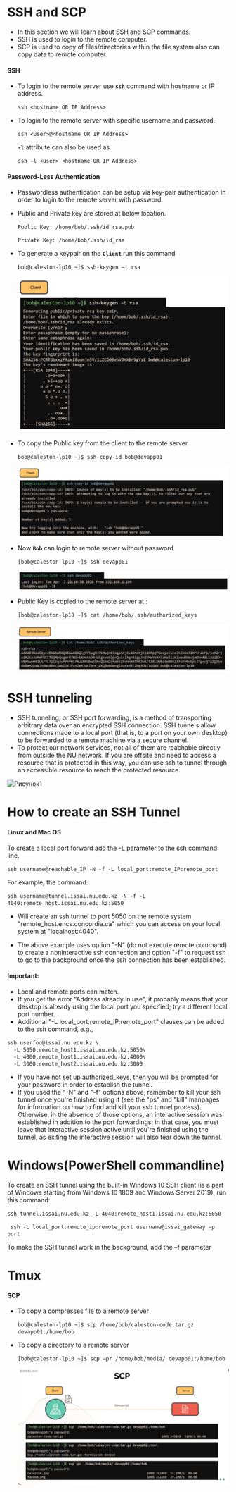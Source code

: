 # SSH and SCP

  
  - In this section we will learn about SSH and SCP commands.
  - SSH is used to login to the remote computer.
  - SCP is used to copy of files/directories within the file system also can copy data to remote computer.

  #### SSH

  - To login to the remote server use **`ssh`** command with hostname or IP address.

    ```
    ssh <hostname OR IP Address>
    ```

  - To login to the remote server with specific username and password.

    ```
    ssh <user>@<hostname OR IP Address>
    ```

    **`-l`** attribute can also be used as 

    ```
    ssh –l <user> <hostname OR IP Address>
    ```

  #### Password-Less Authentication

  - Passwordless authentication can be setup via key-pair authentication in order to login to the remote server with password.

  - Public and Private key are stored at below location.
    
    ```
    Public Key: /home/bob/.ssh/id_rsa.pub
    ```

    ```
    Private Key: /home/bob/.ssh/id_rsa
    ```

  - To generate a keypair on the **`Client`** run this command

    ```
    bob@caleston-lp10 ~]$ ssh-keygen –t rsa
    ```

    ![key](../../images//key.PNG)

  - To copy the Public key from the client to the remote server

    ```
    bob@caleston-lp10 ~]$ ssh-copy-id bob@devapp01
    ```

    ![copy](../../images//copy.PNG)

 
  - Now **`Bob`** can login to remote server without password

    ```
    [bob@caleston-lp10 ~]$ ssh devapp01
    ```

    ![pless](../../images//pless.PNG)

  - Public Key is copied to the remote server at :

    ```
    [bob@caleston-lp10 ~]$ cat /home/bob/.ssh/authorized_keys
    ```
   
    ![auth](../../images//auth.PNG)
# SSH tunneling
- SSH tunneling, or SSH port forwarding, is a method of transporting arbitrary data over an encrypted SSH connection. SSH tunnels allow connections made to a local port (that is, to a port on your own desktop) to be forwarded to a remote machine via a secure channel.
- To protect our network services, not all of them are reachable directly from outside the NU network. If you are offsite and need to access a resource that is protected in this way, you can use ssh to tunnel through an accessible resource to reach the protected resource. 

![Рисунок1](https://user-images.githubusercontent.com/73333051/141063533-927adc51-4135-4a92-af94-deffcc853c8d.png)

# How to create an SSH Tunnel
#### Linux and Mac OS

To create a local port forward add the -L parameter to the ssh command line.
```
ssh username@reachable_IP -N -f -L local_port:remote_IP:remote_port
```
For example, the command:
```
ssh username@tunnel.issai.nu.edu.kz -N -f -L 4040:remote_host.issai.nu.edu.kz:5050
```
- Will create an ssh tunnel to port 5050 on the remote system "remote_host.encs.concordia.ca" which you can access on your local system at "localhost:4040".

- The above example uses option "-N"  (do not execute remote command) to create a noninteractive ssh connection and option "-f" to request ssh to go to the background once the ssh connection has been established.  

#### Important:
- Local and remote ports can match.
- If you get the error "Address already in use", it probably means that your desktop is already using the local port you specified; try a different local port number.
- Additional "-L local_port:remote_IP:remote_port" clauses can be added to the ssh command, e.g.,
```
ssh userfoo@issai.nu.edu.kz \
  -L 5050:remote_host1.issai.nu.edu.kz:5050\
  -L 4000:remote_host1.issai.nu.edu.kz:4000\
  -L 3000:remote_host2.issai.nu.edu.kz:3000
  ```
 
- If you have not set up authorized_keys, then you will be prompted for your password in order to establish the tunnel.
- If you used the "-N" and "-f" options above, remember to kill your ssh tunnel once you're finished using it (see the "ps" and "kill" manpages for information on how to find and kill your ssh tunnel process).
Otherwise, in the absence of those options, an interactive session was established in addition to the port forwardings; in that case, you must leave that interactive session active until you're finished using the tunnel, as exiting the interactive session will also tear down the tunnel.
# Windows(PowerShell commandline)

To create an SSH tunnel using the built-in Windows 10 SSH client (is a part of Windows starting from Windows 10 1809 and Windows Server 2019), run this command:
```
ssh tunnel.issai.nu.edu.kz -L 4040:remote_host1.issai.nu.edu.kz:5050
```
```
 ssh -L local_port:remote_ip:remote_port username@issai_gateway -p port
 ```
 
To make the SSH tunnel work in the background, add the –f parameter
# Tmux

  #### SCP

   - To copy a compresses file to a remote server

     ```
     bob@caleston-lp10 ~]$ scp /home/bob/caleston-code.tar.gz devapp01:/home/bob
     ```
 
   - To copy a directory to a remote server

     ```
     [bob@caleston-lp10 ~]$ scp –pr /home/bob/media/ devapp01:/home/bob
     ```
     
     ![scp](../../images//scp.PNG)
